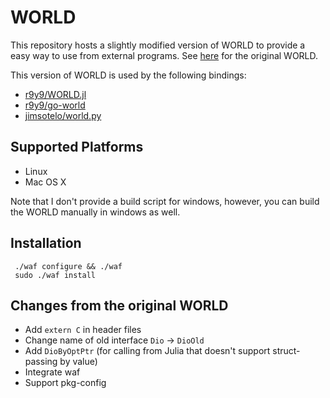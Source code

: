 # WORLD

This repository hosts a slightly modified version of WORLD to provide a easy way to use from external programs. See [here](http://ml.cs.yamanashi.ac.jp/world/english/index.html) for the original WORLD.

This version of WORLD is used by the following bindings:

- [r9y9/WORLD.jl](https://github.com/r9y9/WORLD.jl)
- [r9y9/go-world](https://github.com/r9y9/go-world)
- [jimsotelo/world.py](https://github.com/jimsotelo/world.py)

## Supported Platforms

- Linux
- Mac OS X

Note that I don't provide a build script for windows, however, you can build the WORLD manually in windows as well.

## Installation

     ./waf configure && ./waf
     sudo ./waf install

## Changes from the original WORLD

- Add `extern C` in header files
- Change name of old interface `Dio` -> `DioOld`
- Add `DioByOptPtr` (for calling from Julia that doesn't support struct-passing by value)
- Integrate waf
- Support pkg-config
